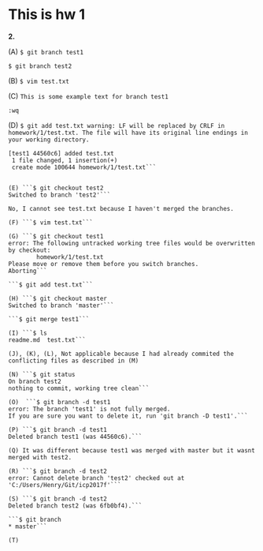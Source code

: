 # This is hw 1

**2.**

(A) ```$ git branch test1```

```$ git branch test2```

(B) ```$ vim test.txt```

(C) ```This is some example text for branch test1```

```:wq```

(D) ```$ git add test.txt
warning: LF will be replaced by CRLF in homework/1/test.txt.
The file will have its original line endings in your working directory.```

```$ git commit
[test1 44560c6] added test.txt
 1 file changed, 1 insertion(+)
 create mode 100644 homework/1/test.txt```


(E) ```$ git checkout test2
Switched to branch 'test2'```

No, I cannot see test.txt because I haven't merged the branches.

(F) ```$ vim test.txt```

(G) ```$ git checkout test1
error: The following untracked working tree files would be overwritten by checkout:
        homework/1/test.txt
Please move or remove them before you switch branches.
Aborting```

```$ git add test.txt```

(H) ```$ git checkout master
Switched to branch 'master'```

```$ git merge test1```

(I) ```$ ls
readme.md  test.txt```

(J), (K), (L), Not applicable because I had already commited the conflicting files as described in (M)

(N) ```$ git status
On branch test2
nothing to commit, working tree clean```

(O)  ```$ git branch -d test1
error: The branch 'test1' is not fully merged.
If you are sure you want to delete it, run 'git branch -D test1'.```

(P) ```$ git branch -d test1
Deleted branch test1 (was 44560c6).```

(Q) It was different because test1 was merged with master but it wasnt merged with test2.

(R) ```$ git branch -d test2
error: Cannot delete branch 'test2' checked out at 'C:/Users/Henry/Git/icp2017f'```

(S) ```$ git branch -d test2
Deleted branch test2 (was 6fb0bf4).```

```$ git branch
* master```

(T)
